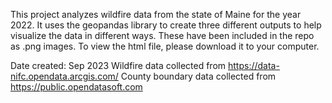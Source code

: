 This project analyzes wildfire data from the state of Maine for the year 2022. 
It uses the geopandas library to create three different outputs to help visualize the data in different ways.
These have been included in the repo as .png images.
To view the html file, please download it to your computer.

Date created: Sep 2023
Wildfire data collected from https://data-nifc.opendata.arcgis.com/
County boundary data collected from https://public.opendatasoft.com
